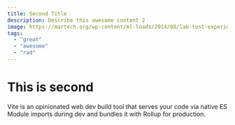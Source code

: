 ```yaml
---
title: Second Title
description: Describe this awesome content 2
image: https://martech.org/wp-content/ml-loads/2014/08/lab-test-experiment-ss-1920.jpg
tags:
  - "great"
  - "awesome"
  - "rad"
---
```


# This is second

Vite is an opinionated web dev build tool that serves your code via native ES Module imports during dev and bundles it with Rollup for production.

